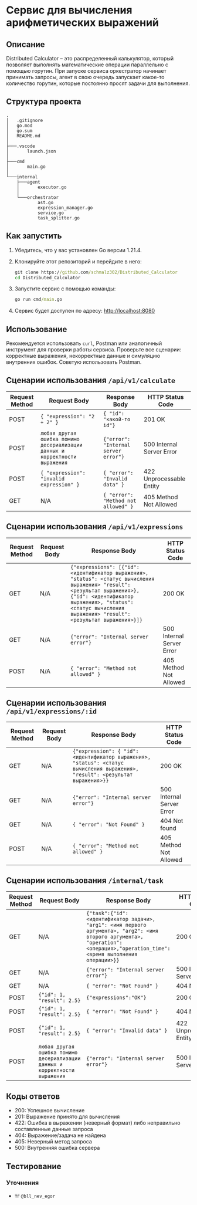 # Сервис для вычисления арифметических выражений
## Описание

Distributed Calculator – это распределенный калькулятор, который позволяет выполнять математические операции параллельно с помощью горутин. При запуске сервиса оркестратор начинает принимать запросы, агент в свою очередь запускает 
какое-то количество горутин, которые постоянно просят задачи для выполнения.

## Структура проекта
```
.
│   .gitignore
│   go.mod
│   go.sum
│   README.md
│
├───.vscode
│       launch.json
│
├───cmd
│       main.go
│
└───internal
    ├───agent
    │       executor.go
    │
    └───orchestrator
            ast.go 
            expression_manager.go
            service.go
            task_splitter.go
```

## Как запустить

1. Убедитесь, что у вас установлен Go версии 1.21.4.
2. Клонируйте этот репозиторий и перейдите в него:
   ```cmd
   git clone https://github.com/schmalz302/Distributed_Calculator
   cd Distributed_Calculator
   ```

3. Запустите сервис с помощью команды:
   ```cmd
   go run cmd/main.go
   ```

4. Сервис будет доступен по адресу: [http://localhost:8080](http://localhost:8080)

## Использование
Рекомендуется использовать `curl`, Postman или аналогичный инструмент для проверки работы сервиса. Проверьте все сценарии: корректные выражения, некорректные данные и симуляцию внутренних ошибок. Советую использовать Postman.

## Сценарии использования `/api/v1/calculate`

| **Request Method** | **Request Body**                                           | **Response Body**                                    | **HTTP Status Code** |
|--------------------|------------------------------------------------------------|------------------------------------------------------|----------------------|
| POST               | `{ "expression": "2 + 2" }`                               | `{ "id": "какой-то id"}`                             | 201 OK               |
| POST               | `любая другая ошибка помимо десериализации данных и корректности выражения`| `{"error": "Internal server error"}`| 500 Internal Server Error |
| POST               | `{ "expression": "invalid expression" }`                  | `{ "error": "Invalid data" }`                        | 422 Unprocessable Entity |
| GET                | N/A                                                       | `{ "error": "Method not allowed" }`                  | 405 Method Not Allowed |


## Сценарии использования `/api/v1/expressions`

| **Request Method** | **Request Body**                                           | **Response Body**                                    | **HTTP Status Code** |
|--------------------|------------------------------------------------------------|------------------------------------------------------|----------------------|
| GET               | N/A                                | `{"expressions": [{"id": <идентификатор выражения>, "status": <статус вычисления выражения> "result": <результат выражения>},{"id": <идентификатор выражения>, "status": <статус вычисления выражения> "result": <результат выражения>}]}`            | 200 OK                    |
| GET               | N/A                              | `{"error": "Internal server error"}`               | 500 Internal Server Error | Entity |
| POST              | N/A                              | `{ "error": "Method not allowed" }`                | 405 Method Not Allowed    |

## Сценарии использования `/api/v1/expressions/:id`

| **Request Method** | **Request Body**                                           | **Response Body**                                    | **HTTP Status Code** |
|--------------------|------------------------------------------------------------|------------------------------------------------------|----------------------|
| GET               |  N/A                                | `{"expression": { "id": <идентификатор выражения>, "status": <статус вычисления выражения>, "result": <результат выражения>}}`                                    | 200 OK               |
| GET               |  N/A                                | `{"error": "Internal server error"}`         | 500 Internal Server Error        |
| GET               |  N/A                                | `{ "error": "Not Found" }`                   | 404 Not found                    |
| POST              |  N/A                                | `{ "error": "Method not allowed" }`          | 405 Method Not Allowed           |

## Сценарии использования `/internal/task`

| **Request Method** | **Request Body**                                           | **Response Body**                                    | **HTTP Status Code** |
|--------------------|------------------------------------------------------------|------------------------------------------------------|----------------------|
| GET               | N/A                                | `{"task":{"id": <идентификатор задачи>, "arg1": <имя первого аргумента>, "arg2": <имя второго аргумента>, "operation": <операция>,"operation_time": <время выполнения операции>}}`                                    | 200 OK               |
| GET               | N/A                               | `{"error": "Internal server error"}`                 | 500 Internal Server Error |
| GET                | N/A                          | `{ "error": "Not Found" }`                  | 404 Not found |
| POST               | `{"id": 1, "result": 2.5}`   | `{"expressions":"OK"}`                  | 200 OK |
| POST               | `{"id": 1, "result": 2.5}`   | `{ "error": "Not Found" }`                  | 404 Not found |
| POST               | `{"id": 1, "result": 2.5}`   | `{ "error": "Invalid data" }`                  | 422 Unprocessable Entity |
| POST               | `любая другая ошибка помимо десериализации данных и корректности выражения`   |  `{"error": "Internal server error"}`                  | 500 Internal Server Error |

## Коды ответов
- 200: Успешное вычисление
- 201: Выражение принято для вычисления
- 422: Ошибка в выражении (неверный формат) либо неправильно составленные данные запроса
- 404: Выражение/задача не найдена
- 405: Неверный метод запроса
- 500: Внутренняя ошибка сервера
## Тестирование

### Уточнения 

- тг ```@bll_nev_egor```